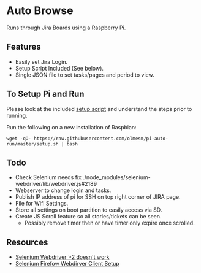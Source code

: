 # Auto Browse

Runs through Jira Boards using a Raspberry Pi.

## Features

* Easily set Jira Login.
* Setup Script Included (See below).
* Single JSON file to set tasks/pages and period to view.


## To Setup Pi and Run

Please look at the included [setup script](./setup.sh) and understand the steps prior to running.

Run the following on a new installation of Raspbian:

```
wget -qO- https://raw.githubusercontent.com/olmesm/pi-auto-run/master/setup.sh | bash
```


## Todo

* Check Selenium needs fix ./node_modules/selenium-webdriver/lib/webdriver.js#2189
* Webserver to change login and tasks.
* Publish IP address of pi for SSH on top right corner of JIRA page.
* File for Wifi Settings.
* Store all settings on boot partition to easily access via SD.
* Create JS Scroll feature so all stories/tickets can be seen.
  - Possibly remove timer then or have timer only expire once scrolled.

<!--
May no longer require this with latest Selenium.

./node_modules/selenium-webdriver/lib/webdriver.js

```js
// 2189 from
setParameter('text', keys).
// to
setParameter('text', keys.then(keys => keys.join(''))).
```

https://github.com/SeleniumHQ/selenium/commit/6907a129a3c02fe2dfc54700137e7f9aa025218a
http://www.mantonel.com/tutorials/web-scraping-raspberry-pi-and-python

-->

## Resources

* [Selenium Webdriver >2 doesn't work](http://www.mantonel.com/tutorials/web-scraping-raspberry-pi-and-python)
* [Selenium Firefow Webdirver Client Setup](https://seleniumhq.github.io/selenium/docs/api/javascript/module/selenium-webdriver/firefox/index.html)
